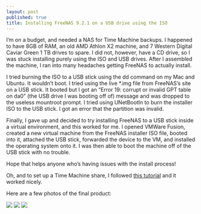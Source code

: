 ```yaml
---
layout: post
published: true
title: Installing FreeNAS 9.2.1 on a USB drive using the ISO
---
```

I’m on a budget, and needed a NAS for Time Machine backups. I happened to have 8GB of RAM, an old AMD Athlon X2 machine, and 7 Western Digital Caviar Green 1 TB drives to spare. I did not, however, have a CD drive, so I was stuck installing purely using the ISO and USB drives. After I assembled the machine, I ran into many headaches getting FreeNAS to actually install.

I tried burning the ISO to a USB stick using the dd command on my Mac and Ubuntu. It wouldn’t boot. I tried using the live \*.img file from FreeNAS’s site on a USB stick. It booted but I got an “Error 19: corrupt or invalid GPT table on da0” (the USB drive I was booting off of) message and was dropped to the useless mountroot prompt. I tried using UNetBootIn to burn the installer ISO to the USB stick. I got an error that the partition was invalid.

Finally, I gave up and decided to try installing FreeNAS to a USB stick inside a virtual environment, and this worked for me. I opened VMWare Fusion, created a new virtual machine from the FreeNAS installer ISO file, booted into it, attached the USB stick, forwarded the device to the VM, and installed the operating system onto it. I was then able to boot the machine off of the USB stick with no trouble.

Hope that helps anyone who’s having issues with the install process!

Oh, and to set up a Time Machine share, I followed [this tutorial](http://www.notquitemainstream.com/2014/03/25/how-to-set-up-time-machine-for-multiple-macs-on-freenas-9-2-1-3/) and it worked nicely.

Here are a few photos of the final product:

![]({{site.cdn_path}}/2014/09/21/1.jpg)
![]({{site.cdn_path}}/2014/09/21/2.jpg)
![]({{site.cdn_path}}/2014/09/21/3.jpg)
